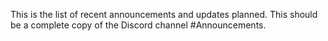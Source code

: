This is the list of recent announcements and updates planned. This should be a complete copy of the Discord channel #Announcements.
